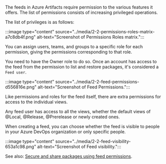 The feeds in Azure Artifacts require permission to the various features it offers. The list of permissions consists of increasing privileged operations.

The list of privileges is as follows:

:::image type="content" source="../media/2-2-permissions-roles-matrix-a7c8db4f.png" alt-text="Screenshot of Permissions Roles matrix.":::


You can assign users, teams, and groups to a specific role for each permission, giving the permissions corresponding to that role.

You need to have the Owner role to do so. Once an account has access to the feed from the permission to list and restore packages, it's considered a `Feed user`.

:::image type="content" source="../media/2-2-feed-permissions-d556816e.png" alt-text="Screenshot of Feed Permissions.":::


Like permissions and roles for the feed itself, there are extra permissions for access to the individual views.

Any feed user has access to all the views, whether the default views of @Local, @Release, @Prerelease or newly created ones.

When creating a feed, you can choose whether the feed is visible to people in your Azure DevOps organization or only specific people.

:::image type="content" source="../media/2-2-feed-visibility-653a1c98.png" alt-text="Screenshot of Feed visibility.":::


See also: [Secure and share packages using feed permissions](/azure/devops/artifacts/feeds/feed-permissions).
